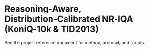 # Reasoning‑Aware, Distribution‑Calibrated NR‑IQA (KoniQ‑10k & TID2013)

See the project reference document for method, protocol, and scripts.
